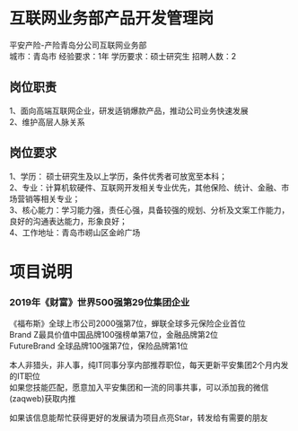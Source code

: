 # 互联网业务部产品开发管理岗
平安产险-产险青岛分公司互联网业务部  
城市：青岛市 经验要求：1年 学历要求：硕士研究生  招聘人数：2

## 岗位职责
1、面向高端互联网企业，研发适销爆款产品，推动公司业务快速发展   
2、维护高层人脉关系

## 岗位要求
1、学历： 硕士研究生及以上学历，条件优秀者可放宽至本科；   
2、专业：计算机软硬件、互联网开发相关专业优先，其他保险、统计、金融、市场营销等相关专业；   
3、核心能力：学习能力强，责任心强，具备较强的规划、分析及文案工作能力，良好的沟通表达能力，形象良好；   
4、工作地址：青岛市崂山区金岭广场

# 项目说明

### 2019年《财富》世界500强第29位集团企业
《福布斯》全球上市公司2000强第7位，蝉联全球多元保险企业首位  
Brand Z最具价值中国品牌100强榜单第7位，金融品牌第2位  
FutureBrand 全球品牌100强第7位，保险品牌第1位

本人非猎头，非人事，纯IT同事分享内部推荐职位，每天更新平安集团2个月内发的IT职位  
如果您技能匹配，愿意加入平安集团和一流的同事共事，可以添加我的微信(zaqweb)获取内推 

如果该信息能帮忙获得更好的发展请为项目点亮Star，转发给有需要的朋友




